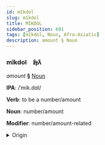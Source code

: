 ```yaml
---
id: mîkdol
slug: mîkdol
title: MİKDOL
sidebar_position: 691
tags: [mîkdol, Noun, Afro-Asiatic]
description: amount § Noun
---
```


### mîkdol&emsp;<span kind="abugida">ƶ̑ɟʌ͊</span>

*amount* **§** [Noun](../../tags/Noun)

**IPA**: /ˈmik.dɑl/

**Verb**: to be a number/amount

**Noun**: number/amount

**Modifier**: number/amount-related

<details>
    <summary>Origin</summary>
    Arabic مِقْدَار miqdār /miq.daːr/<br/>
    <em>Afro-Asiatic Language Family</em>
</details>